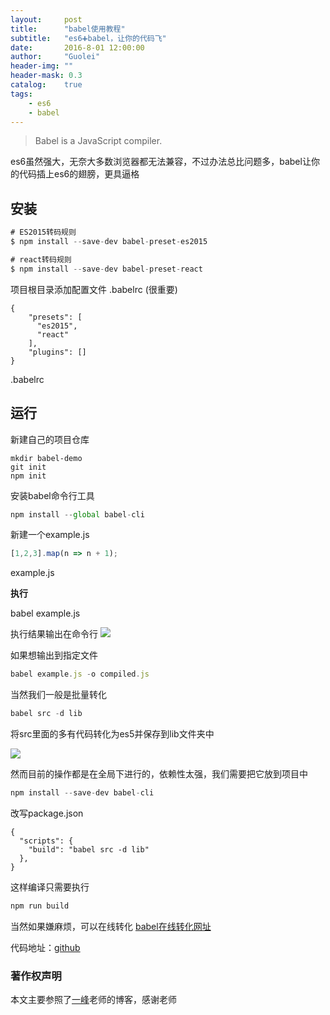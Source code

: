 ```yaml
---
layout:     post
title:      "babel使用教程"
subtitle:   "es6➕babel，让你的代码飞"
date:       2016-8-01 12:00:00
author:     "Guolei"
header-img: ""
header-mask: 0.3
catalog:    true
tags:
    - es6
    - babel
---
```


> Babel is a JavaScript compiler.

es6虽然强大，无奈大多数浏览器都无法兼容，不过办法总比问题多，babel让你的代码插上es6的翅膀，更具逼格


## 安装

```js
# ES2015转码规则
$ npm install --save-dev babel-preset-es2015

# react转码规则
$ npm install --save-dev babel-preset-react
```

项目根目录添加配置文件 .babelrc (很重要)

```
{
    "presets": [
      "es2015",
      "react"
    ],
    "plugins": []
}
```

.babelrc

## 运行

新建自己的项目仓库

```
mkdir babel-demo
git init
npm init
```

安装babel命令行工具

```js
npm install --global babel-cli
```

新建一个example.js

```js
[1,2,3].map(n => n + 1);
```
example.js

**执行**

babel example.js

执行结果输出在命令行
![](http://www.qinguolei.com/img/in-post/babel/babel-example.jpeg)


如果想输出到指定文件

```js
babel example.js -o compiled.js
```

当然我们一般是批量转化

```js
babel src -d lib
```
将src里面的多有代码转化为es5并保存到lib文件夹中


![](http://www.qinguolei.com/img/in-post/babel/babel-lib.jpeg)

然而目前的操作都是在全局下进行的，依赖性太强，我们需要把它放到项目中

```js
npm install --save-dev babel-cli
```

改写package.json

```
{
  "scripts": {
    "build": "babel src -d lib"
  },
}
```

这样编译只需要执行

```js
npm run build
```

当然如果嫌麻烦，可以在线转化
[babel在线转化网址](https://babeljs.io/repl/)



代码地址：[github](https://github.com/thunderqin/babel-demo)

### 著作权声明

本文主要参照了[一峰](http://www.ruanyifeng.com/blog/2016/01/babel.html)老师的博客，感谢老师
